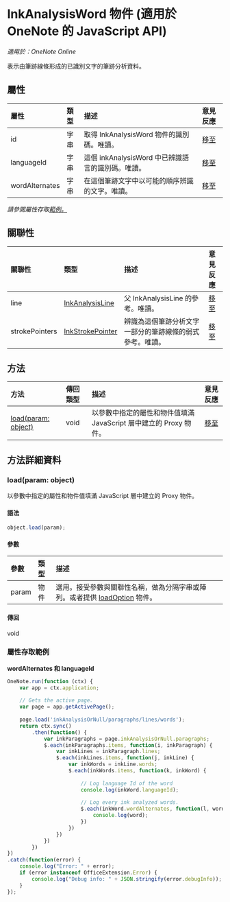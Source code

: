 # <a name="inkanalysisword-object-(javascript-api-for-onenote)"></a>InkAnalysisWord 物件 (適用於 OneNote 的 JavaScript API)

_適用於：OneNote Online_  


表示由筆跡線條形成的已識別文字的筆跡分析資料。

## <a name="properties"></a>屬性

| 屬性	     | 類型	   |描述|意見反應|
|:---------------|:--------|:----------|:-------|
|id|字串|取得 InkAnalysisWord 物件的識別碼。唯讀。|[移至](https://github.com/OfficeDev/office-js-docs/issues/new?title=OneNote-inkAnalysisWord-id)|
|languageId|字串|這個 inkAnalysisWord 中已辨識語言的識別碼。唯讀。|[移至](https://github.com/OfficeDev/office-js-docs/issues/new?title=OneNote-inkAnalysisWord-languageId)|
|wordAlternates|字串|在這個筆跡文字中以可能的順序辨識的文字。唯讀。|[移至](https://github.com/OfficeDev/office-js-docs/issues/new?title=OneNote-inkAnalysisWord-wordAlternates)|

_請參閱屬性存取[範例。](#property-access-examples)_

## <a name="relationships"></a>關聯性
| 關聯性 | 類型	   |描述| 意見反應|
|:---------------|:--------|:----------|:-------|
|line|[InkAnalysisLine](inkanalysisline.md)|父 InkAnalysisLine 的參考。唯讀。|[移至](https://github.com/OfficeDev/office-js-docs/issues/new?title=OneNote-inkAnalysisWord-line)|
|strokePointers|[InkStrokePointer](inkstrokepointer.md)|辨識為這個筆跡分析文字一部分的筆跡線條的弱式參考。唯讀。|[移至](https://github.com/OfficeDev/office-js-docs/issues/new?title=OneNote-inkAnalysisWord-strokePointers)|

## <a name="methods"></a>方法

| 方法           | 傳回類型    |描述| 意見反應|
|:---------------|:--------|:----------|:-------|
|[load(param: object)](#loadparam-object)|void|以參數中指定的屬性和物件值填滿 JavaScript 層中建立的 Proxy 物件。|[移至](https://github.com/OfficeDev/office-js-docs/issues/new?title=OneNote-inkAnalysisWord-load)|

## <a name="method-details"></a>方法詳細資料


### <a name="load(param:-object)"></a>load(param: object)
以參數中指定的屬性和物件值填滿 JavaScript 層中建立的 Proxy 物件。

#### <a name="syntax"></a>語法
```js
object.load(param);
```

#### <a name="parameters"></a>參數
| 參數	    | 類型	   |描述|
|:---------------|:--------|:----------|
|param|物件|選用。接受參數與關聯性名稱，做為分隔字串或陣列。或者提供 [loadOption](loadoption.md) 物件。|

#### <a name="returns"></a>傳回
void
### <a name="property-access-examples"></a>屬性存取範例

**wordAlternates 和 languageId**
```js
OneNote.run(function (ctx) {        
    var app = ctx.application;
    
    // Gets the active page.
    var page = app.getActivePage();
    
    page.load('inkAnalysisOrNull/paragraphs/lines/words');
    return ctx.sync()
        .then(function() {
            var inkParagraphs = page.inkAnalysisOrNull.paragraphs;
            $.each(inkParagraphs.items, function(i, inkParagraph) {
                var inkLines = inkParagraph.lines;
                $.each(inkLines.items, function(j, inkLine) {
                    var inkWords = inkLine.words;
                    $.each(inkWords.items, function(k, inkWord) {
                    
                        // Log language Id of the word
                        console.log(inkWord.languageId);
                        
                        // Log every ink analyzed words.
                        $.each(inkWord.wordAlternates, function(l, word) {
                            console.log(word);                                  
                        })
                    })
                })
            })
        })
})
.catch(function(error) {
    console.log("Error: " + error);
    if (error instanceof OfficeExtension.Error) {
        console.log("Debug info: " + JSON.stringify(error.debugInfo));
    }
}); 
```